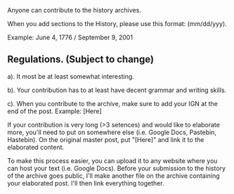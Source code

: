 Anyone can contribute to the history archives. 

When you add sections to the History, please use this format: (mm/dd/yyy).

Example: June 4, 1776  /   September 9, 2001

## Regulations. (Subject to change)
a). It most be at least somewhat interesting.

b). Your contribution has to at least have decent grammar and writing skills.

c). When you contribute to the archive, make sure to add your IGN at the end of the post. Example: [Here]


If your contribution is very long (>3 setences) and would like to elaborate more, you'll need to put on somewhere else (i.e. Google Docs, Pastebin, Hastebin). On the original master post, put "[Here]" and link it to the elaborated content.

To make this process easier, you can upload it to any website where you can host your text (i.e. Google Docs). Before your submission to the history of the archive goes public, I'll make another file on the archive containing your elaborated post. I'll then link everything together. 


